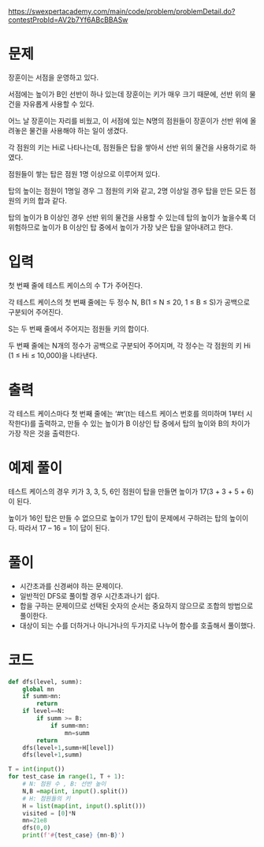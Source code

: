 https://swexpertacademy.com/main/code/problem/problemDetail.do?contestProbId=AV2b7Yf6ABcBBASw

# 문제

장훈이는 서점을 운영하고 있다.

서점에는 높이가 B인 선반이 하나 있는데 장훈이는 키가 매우 크기 때문에, 선반 위의 물건을 자유롭게 사용할 수 있다.

어느 날 장훈이는 자리를 비웠고, 이 서점에 있는 N명의 점원들이 장훈이가 선반 위에 올려놓은 물건을 사용해야 하는 일이 생겼다.

각 점원의 키는 Hi로 나타나는데, 점원들은 탑을 쌓아서 선반 위의 물건을 사용하기로 하였다.

점원들이 쌓는 탑은 점원 1명 이상으로 이루어져 있다.

탑의 높이는 점원이 1명일 경우 그 점원의 키와 같고, 2명 이상일 경우 탑을 만든 모든 점원의 키의 합과 같다.

탑의 높이가 B 이상인 경우 선반 위의 물건을 사용할 수 있는데 탑의 높이가 높을수록 더 위험하므로 높이가 B 이상인 탑 중에서 높이가 가장 낮은 탑을 알아내려고 한다.


# 입력

첫 번째 줄에 테스트 케이스의 수 T가 주어진다.

각 테스트 케이스의 첫 번째 줄에는 두 정수 N, B(1 ≤ N ≤ 20, 1 ≤ B ≤ S)가 공백으로 구분되어 주어진다.

S는 두 번째 줄에서 주어지는 점원들 키의 합이다.

두 번째 줄에는 N개의 정수가 공백으로 구분되어 주어지며, 각 정수는 각 점원의 키 Hi (1 ≤ Hi ≤ 10,000)을 나타낸다.


# 출력

각 테스트 케이스마다 첫 번째 줄에는 ‘#t’(t는 테스트 케이스 번호를 의미하며 1부터 시작한다)를 출력하고, 만들 수 있는 높이가 B 이상인 탑 중에서 탑의 높이와 B의 차이가 가장 작은 것을 출력한다.

# 예제 풀이

테스트 케이스의 경우 키가 3, 3, 5, 6인 점원이 탑을 만들면 높이가 17(3 + 3 + 5 + 6)이 된다.

높이가 16인 탑은 만들 수 없으므로 높이가 17인 탑이 문제에서 구하려는 탑의 높이이다. 따라서 17 – 16 = 1이 답이 된다.

# 풀이

- 시간초과를 신경써야 하는 문제이다.
- 일반적인 DFS로 풀이할 경우 시간초과나기 쉽다.
- 합을 구하는 문제이므로 선택된 숫자의 순서는 중요하지 않으므로 조합의 방법으로 풀이한다.
- 대상이 되는 수를 더하거나 아니거나의 두가지로 나누어 함수를 호출해서 풀이했다.

# 코드

```python
def dfs(level, summ):
    global mn
    if summ>mn:
        return
    if level==N:
        if summ >= B:
            if summ<mn:
                mn=summ
        return
    dfs(level+1,summ+H[level])
    dfs(level+1,summ)

T = int(input())
for test_case in range(1, T + 1):
    # N: 점원 수 , B: 선반 높이
    N,B =map(int, input().split())
    # H: 점원들의 키
    H = list(map(int, input().split()))
    visited = [0]*N
    mn=21e8
    dfs(0,0)
    print(f'#{test_case} {mn-B}')
```
